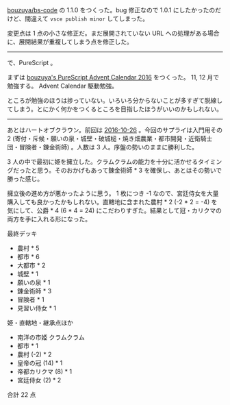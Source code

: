 [bouzuya/bs-code][] の 1.1.0 をつくった。bug 修正なので 1.0.1 にしたかったのだけど、間違えて `vsce publish minor` してしまった。

変更点は 1 点の小さな修正だ。まだ展開されていない URL への処理がある場合に、展開結果が重複してしまう点を修正した。

-----

で、PureScript 。

まずは [bouzuya's PureScript Advent Calendar 2016](http://www.adventar.org/calendars/1494) をつくった。 11, 12 月で勉強する。 Advent Calendar 駆動勉強。

ところが勉強のほうは捗っていない。いろいろ分からないことが多すぎて脱線してしまう。とにかく何かをつくるところを目指したほうがいいのかもしれない。

-----

あとはハートオブクラウン。前回は [2016-10-26][] 。今回のサプライは入門用その 2 (寄付・斥候・願いの泉・城壁・破城槌・焼き畑農業・都市開発・近衛騎士団・冒険者・錬金術師) 。人数は 3 人。序盤の勢いのままに勝利した。

3 人の中で最初に姫を擁立した。クラムクラムの能力を十分に活かせるタイミングだったと思う。そのおかげもあって錬金術師 * 3 を確保し、あとはその勢いで勝った感じ。

擁立後の進め方が悪かったように思う。 1 枚につき -1 なので、宮廷侍女を大量購入しても良かったかもしれない。直轄地に含まれた農村 * 2 (-2 * 2 = -4) を気にして、公爵 * 4 (6 * 4 = 24) にこだわりすぎた。結果として冠・カリクマの両方を手に入れる形になった。

最終デッキ

- 農村 * 5
- 都市 * 6
- 大都市 * 2
- 城壁 * 1
- 願いの泉 * 1
- 錬金術師 * 3
- 冒険者 * 1
- 見習い侍女 * 1

姫・直轄地・継承点ほか

- 南洋の市姫 クラムクラム
- 都市 * 1
- 農村 (-2) * 2
- 皇帝の冠 (14) * 1
- 帝都カリクマ (8) * 1
- 宮廷侍女 (2) * 2

合計 22 点

[bouzuya/bs-code]: https://github.com/bouzuya/bs-code
[2016-10-26]: https://blog.bouzuya.net/2016/10/26/
